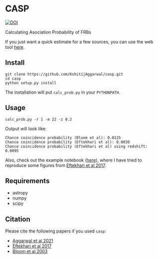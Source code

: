 # CASP

[![DOI](https://zenodo.org/badge/246733557.svg)](https://zenodo.org/badge/latestdoi/246733557)


Calculating Asociation Probability of FRBs

If you just want a quick estimate for a few sources, you can use the web tool [here](https://kshitijaggarwal.github.io/casp/).

Install
---
    git clone https://github.com/KshitijAggarwal/casp.git
    cd casp
    python setup.py install

The installation will put `calc_prob.py` in your `PYTHONPATH`.

Usage
---
    calc_prob.py -r 1 -m 22 -z 0.2

Output will look like:

    Chance coincidence probability (Bloom et al): 0.0125
    Chance coincidence probability (Eftekhari et al): 0.0036
    Chance coincidence probability (Eftekhari et al) using redshift: 0.0095

Also, check out the example notebook ([here](https://github.com/KshitijAggarwal/casp/blob/master/examples/eb17_plots.ipynb)), where I have tried to reproduce some figures from [Eftekhari et al 2017](https://ui.adsabs.harvard.edu/abs/2017ApJ...849..162E/abstract).

Requirements
---
* astropy
* numpy
* scipy
 
Citation
---
Please cite the following papers if you used `casp`: 
* [Aggarwal et al 2021](https://ui.adsabs.harvard.edu/abs/2021arXiv210403991A/abstract)
* [Eftekhari et al 2017](https://ui.adsabs.harvard.edu/abs/2017ApJ...849..162E/abstract)
* [Bloom et al 2003](https://ui.adsabs.harvard.edu/abs/2002AJ....123.1111B/abstract)

